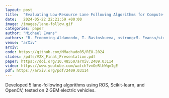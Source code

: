 ```yaml
---
layout: post
title:  "Evaluating Low-Resource Lane Following Algorithms for Compute-Constrained Automated Vehicles"
date:   2024-05-22 22:21:59 +00:00
image: /images/lane-follow.gif
categories: paper
author: "Michael Evans"
authors: "B. Froemming-Aldanondo, T. Rastoskueva, <strong>M. Evans</strong>, M. Machado, A. Vadella, L. Escamilla, R. Johnson, M. Jostes, D. Butani, R. Kaddis, C. Chung, and J. Siegel"
venue: "arXiv"
arxiv:
code: https://github.com/MMachado05/REU-2024
slides: /pdfs/V2X_Final_Presentation.pdf
paper: https://doi.org/10.48550/arXiv.2409.03114
video: https://www.youtube.com/watch?v=OeRlhWqmIgE
pdf: https://arxiv.org/pdf/2409.03114
---
```

Developed 5 lane-following algorithms using ROS, Scikit-learn, and OpenCV, tested on 2 GEM electric vehicles.
